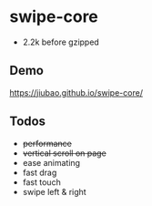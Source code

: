 # swipe-core
* 2.2k before gzipped

## Demo
https://jiubao.github.io/swipe-core/

## Todos
* ~~performance~~
* ~~vertical scroll on page~~
* ease animating
* fast drag
* fast touch
* swipe left & right
